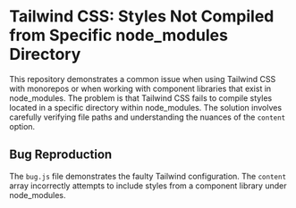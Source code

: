 # Tailwind CSS: Styles Not Compiled from Specific node_modules Directory

This repository demonstrates a common issue when using Tailwind CSS with monorepos or when working with component libraries that exist in node_modules.  The problem is that Tailwind CSS fails to compile styles located in a specific directory within node_modules.  The solution involves carefully verifying file paths and understanding the nuances of the `content` option.

## Bug Reproduction

The `bug.js` file demonstrates the faulty Tailwind configuration. The `content` array incorrectly attempts to include styles from a component library under node_modules.